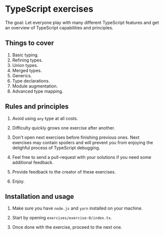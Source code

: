 # TypeScript exercises

The goal: Let everyone play with many different TypeScript features
and get an overview of TypeScript capabilities and principles.

## Things to cover

 1. Basic typing.
 2. Refining types.
 3. Union types.
 4. Merged types.
 5. Generics.
 6. Type declarations.
 7. Module augmentation.
 8. Advanced type mapping.

## Rules and principles

 1. Avoid using `any` type at all costs.

 2. Difficulty quickly grows one exercise after another.

 3. Don't open next exercises before finishing previous ones.
    Next exercises may contain spoilers and will prevent you
    from enjoying the delighful process of TypeScript debugging.

 4. Feel free to send a pull-request with your solutions if you
    need some additional feedback.

 5. Provide feedback to the creator of these exercises.

 6. Enjoy.

## Installation and usage

 1. Make sure you have `node.js` and `yarn` installed on your machine.

 2. Start by opening `exercises/exercise-0/index.tx`.

 3. Once done with the exercise, proceed to the next one.
